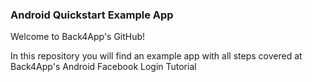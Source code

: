 ### Android Quickstart Example App
Welcome to Back4App's GitHub!

In this repository you will find an example app with all steps covered at Back4App's Android Facebook Login Tutorial
